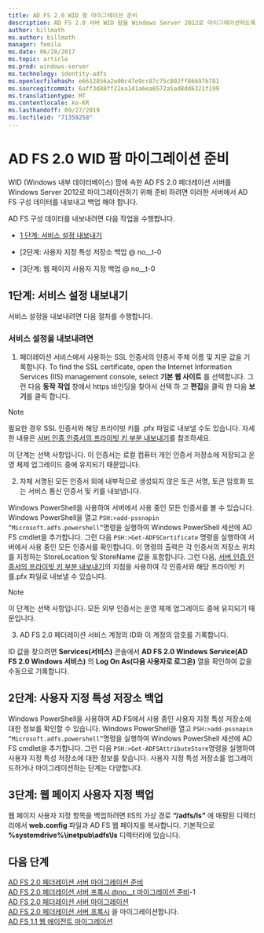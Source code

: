 ```yaml
---
title: AD FS 2.0 WID 팜 마이그레이션 준비
description: AD FS 2.0 서버 WID 팜을 Windows Server 2012로 마이그레이션하도록 준비 하는 방법에 대 한 정보를 제공 합니다.
author: billmath
ms.author: billmath
manager: femila
ms.date: 06/28/2017
ms.topic: article
ms.prod: windows-server
ms.technology: identity-adfs
ms.openlocfilehash: e6612856a2e00c47e9cc87c75c802ff86697b781
ms.sourcegitcommit: 6aff3d88ff22ea141a6ea6572a5ad8dd6321f199
ms.translationtype: MT
ms.contentlocale: ko-KR
ms.lasthandoff: 09/27/2019
ms.locfileid: "71359258"
---
```

# <a name="prepare-to-migrate-an-ad-fs-20-wid-farm"></a>AD FS 2.0 WID 팜 마이그레이션 준비  
 WID (Windows 내부 데이터베이스) 팜에 속한 AD FS 2.0 페더레이션 서버를 Windows Server 2012로 마이그레이션하기 위해 준비 하려면 이러한 서버에서 AD FS 구성 데이터를 내보내고 백업 해야 합니다.  
  
 AD FS 구성 데이터를 내보내려면 다음 작업을 수행합니다.  
  
-   [1 단계: 서비스 설정 내보내기](#step-1-export-service-settings)  
  
-   [2단계: 사용자 지정 특성 저장소 백업 @ no__t-0  
  
-   [3단계: 웹 페이지 사용자 지정 백업 @ no__t-0  
  
## <a name="step-1-export-service-settings"></a>1단계: 서비스 설정 내보내기  
 서비스 설정을 내보내려면 다음 절차를 수행합니다.  
  
### <a name="to-export-service-settings"></a>서비스 설정을 내보내려면  
  
1.  페더레이션 서비스에서 사용하는 SSL 인증서의 인증서 주체 이름 및 지문 값을 기록합니다. To find the SSL certificate, open the Internet Information Services (IIS) management console, select **기본 웹 사이트** 를 선택합니다. 그런 다음 **동작** **작업** 창에서 https 바인딩을 찾아서 선택 하 고 **편집**을 클릭 한 다음 **보기**를 클릭 합니다.  
  
> [!NOTE]
>  필요한 경우 SSL 인증서와 해당 프라이빗 키를 .pfx 파일로 내보낼 수도 있습니다. 자세한 내용은 [서버 인증 인증서의 프라이빗 키 부분 내보내기](Export-the-Private-Key-Portion-of-a-Server-Authentication-Certificate.md)를 참조하세요.  
>   
>  이 단계는 선택 사항입니다. 이 인증서는 로컬 컴퓨터 개인 인증서 저장소에 저장되고 운영 체제 업그레이드 중에 유지되기 때문입니다.  
  
2. 자체 서명된 모든 인증서 외에 내부적으로 생성되지 않은 토큰 서명, 토큰 암호화 또는 서비스 통신 인증서 및 키를 내보냅니다.  
  
Windows PowerShell을 사용하여 서버에서 사용 중인 모든 인증서를 볼 수 있습니다. Windows PowerShell을 열고 `PSH:>add-pssnapin “Microsoft.adfs.powershell”`명령을 실행하여 Windows PowerShell 세션에 AD FS cmdlet을 추가합니다. 그런 다음 `PSH:>Get-ADFSCertificate` 명령을 실행하여 서버에서 사용 중인 모든 인증서를 확인합니다. 이 명령의 출력은 각 인증서의 저장소 위치를 지정하는 StoreLocation 및 StoreName 값을 포함합니다.  그런 다음, [서버 인증 인증서의 프라이빗 키 부분 내보내기](Export-the-Private-Key-Portion-of-a-Server-Authentication-Certificate.md)의 지침을 사용하여 각 인증서와 해당 프라이빗 키를.pfx 파일로 내보낼 수 있습니다.  
  
> [!NOTE]
>  이 단계는 선택 사항입니다. 모든 외부 인증서는 운영 체제 업그레이드 중에 유지되기 때문입니다.  
  
3. AD FS 2.0 페더레이션 서비스 계정의 ID와 이 계정의 암호를 기록합니다.  
  
ID 값을 찾으려면 **Services(서비스)** 콘솔에서 **AD FS 2.0 Windows Service(AD FS 2.0 Windows 서비스)** 의 **Log On As(다음 사용자로 로그온)** 열을 확인하여 값을 수동으로 기록합니다.  
  
## <a name="step-2-back-up-custom-attribute-stores"></a>2단계: 사용자 지정 특성 저장소 백업  
 Windows PowerShell을 사용하여 AD FS에서 사용 중인 사용자 지정 특성 저장소에 대한 정보를 확인할 수 있습니다. Windows PowerShell을 열고 `PSH:>add-pssnapin “Microsoft.adfs.powershell”`명령을 실행하여 Windows PowerShell 세션에 AD FS cmdlet을 추가합니다. 그런 다음 `PSH:>Get-ADFSAttributeStore`명령을 실행하여 사용자 지정 특성 저장소에 대한 정보를 찾습니다. 사용자 지정 특성 저장소를 업그레이드하거나 마이그레이션하는 단계는 다양합니다.  
  
## <a name="step-3-back-up-webpage-customizations"></a>3단계: 웹 페이지 사용자 지정 백업  
 웹 페이지 사용자 지정 항목을 백업하려면 IIS의 가상 경로 **“/adfs/ls”** 에 매핑된 디렉터리에서 **web.config** 파일과 AD FS 웹 페이지를 복사합니다. 기본적으로 **%systemdrive%\inetpub\adfs\ls** 디렉터리에 있습니다.  

## <a name="next-steps"></a>다음 단계
 [AD FS 2.0 페더레이션 서버 마이그레이션 준비](prepare-to-migrate-ad-fs-fed-server.md)   
 [AD FS 2.0 페더레이션 서버 프록시 @no__t 마이그레이션 준비](prepare-to-migrate-ad-fs-fed-proxy.md)-1  
 [AD FS 2.0 페더레이션 서버 마이그레이션](migrate-the-ad-fs-fed-server.md)   
 [AD FS 2.0 페더레이션 서버 프록시](migrate-the-ad-fs-2-fed-server-proxy.md) 을 마이그레이션합니다.  
 [AD FS 1.1 웹 에이전트 마이그레이션](migrate-the-ad-fs-web-agent.md)